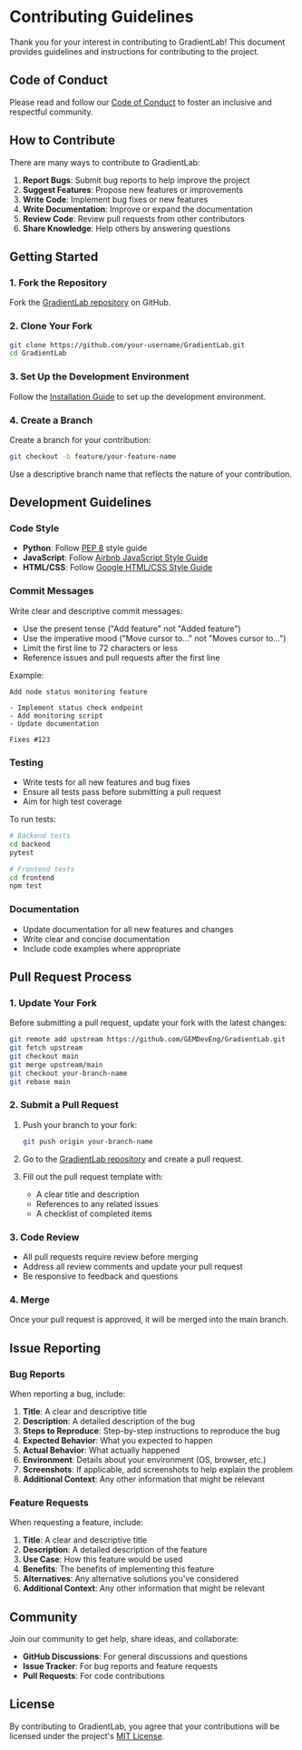 # Contributing Guidelines

Thank you for your interest in contributing to GradientLab! This document provides guidelines and instructions for contributing to the project.

## Code of Conduct

Please read and follow our [Code of Conduct](code_of_conduct.md) to foster an inclusive and respectful community.

## How to Contribute

There are many ways to contribute to GradientLab:

1. **Report Bugs**: Submit bug reports to help improve the project
2. **Suggest Features**: Propose new features or improvements
3. **Write Code**: Implement bug fixes or new features
4. **Write Documentation**: Improve or expand the documentation
5. **Review Code**: Review pull requests from other contributors
6. **Share Knowledge**: Help others by answering questions

## Getting Started

### 1. Fork the Repository

Fork the [GradientLab repository](https://github.com/GEMDevEng/GradientLab) on GitHub.

### 2. Clone Your Fork

```bash
git clone https://github.com/your-username/GradientLab.git
cd GradientLab
```

### 3. Set Up the Development Environment

Follow the [Installation Guide](installation.md) to set up the development environment.

### 4. Create a Branch

Create a branch for your contribution:

```bash
git checkout -b feature/your-feature-name
```

Use a descriptive branch name that reflects the nature of your contribution.

## Development Guidelines

### Code Style

- **Python**: Follow [PEP 8](https://www.python.org/dev/peps/pep-0008/) style guide
- **JavaScript**: Follow [Airbnb JavaScript Style Guide](https://github.com/airbnb/javascript)
- **HTML/CSS**: Follow [Google HTML/CSS Style Guide](https://google.github.io/styleguide/htmlcssguide.html)

### Commit Messages

Write clear and descriptive commit messages:

- Use the present tense ("Add feature" not "Added feature")
- Use the imperative mood ("Move cursor to..." not "Moves cursor to...")
- Limit the first line to 72 characters or less
- Reference issues and pull requests after the first line

Example:
```
Add node status monitoring feature

- Implement status check endpoint
- Add monitoring script
- Update documentation

Fixes #123
```

### Testing

- Write tests for all new features and bug fixes
- Ensure all tests pass before submitting a pull request
- Aim for high test coverage

To run tests:

```bash
# Backend tests
cd backend
pytest

# Frontend tests
cd frontend
npm test
```

### Documentation

- Update documentation for all new features and changes
- Write clear and concise documentation
- Include code examples where appropriate

## Pull Request Process

### 1. Update Your Fork

Before submitting a pull request, update your fork with the latest changes:

```bash
git remote add upstream https://github.com/GEMDevEng/GradientLab.git
git fetch upstream
git checkout main
git merge upstream/main
git checkout your-branch-name
git rebase main
```

### 2. Submit a Pull Request

1. Push your branch to your fork:
   ```bash
   git push origin your-branch-name
   ```

2. Go to the [GradientLab repository](https://github.com/GEMDevEng/GradientLab) and create a pull request.

3. Fill out the pull request template with:
   - A clear title and description
   - References to any related issues
   - A checklist of completed items

### 3. Code Review

- All pull requests require review before merging
- Address all review comments and update your pull request
- Be responsive to feedback and questions

### 4. Merge

Once your pull request is approved, it will be merged into the main branch.

## Issue Reporting

### Bug Reports

When reporting a bug, include:

1. **Title**: A clear and descriptive title
2. **Description**: A detailed description of the bug
3. **Steps to Reproduce**: Step-by-step instructions to reproduce the bug
4. **Expected Behavior**: What you expected to happen
5. **Actual Behavior**: What actually happened
6. **Environment**: Details about your environment (OS, browser, etc.)
7. **Screenshots**: If applicable, add screenshots to help explain the problem
8. **Additional Context**: Any other information that might be relevant

### Feature Requests

When requesting a feature, include:

1. **Title**: A clear and descriptive title
2. **Description**: A detailed description of the feature
3. **Use Case**: How this feature would be used
4. **Benefits**: The benefits of implementing this feature
5. **Alternatives**: Any alternative solutions you've considered
6. **Additional Context**: Any other information that might be relevant

## Community

Join our community to get help, share ideas, and collaborate:

- **GitHub Discussions**: For general discussions and questions
- **Issue Tracker**: For bug reports and feature requests
- **Pull Requests**: For code contributions

## License

By contributing to GradientLab, you agree that your contributions will be licensed under the project's [MIT License](license.md).
